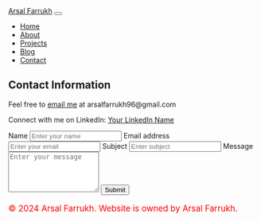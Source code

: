 <!DOCTYPE html>
<html lang="en">
<head>
  <meta charset="UTF-8">
  <meta name="viewport" content="width=device-width, initial-scale=1.0">
  <title>Contact - Arsal Farrukh</title>
  <link href="https://stackpath.bootstrapcdn.com/bootstrap/4.5.0/css/bootstrap.min.css" rel="stylesheet">
  <link rel="stylesheet" href="styles.css">
</head>
<body>
  <nav class="navbar navbar-expand-lg navbar-dark bg-dark">
    <a class="navbar-brand" href="#">Arsal Farrukh</a>
    <button class="navbar-toggler" type="button" data-toggle="collapse" data-target="#navbarNav" aria-controls="navbarNav" aria-expanded="false" aria-label="Toggle navigation">
      <span class="navbar-toggler-icon"></span>
    </button>
    <div class="collapse navbar-collapse" id="navbarNav">
      <ul class="navbar-nav ml-auto">
        <li class="nav-item">
          <a class="nav-link" href="https://arsalfarrukh.github.io/t.html/Home.html">Home</a>
        </li>
        <li class="nav-item">
          <a class="nav-link" href="https://arsalfarrukh.github.io/t.html/AboutMe.html">About</a>
        </li>
        <li class="nav-item">
          <a class="nav-link" href="https://arsalfarrukh.github.io/t.html/Projects.html">Projects</a>
        </li>
        <li class="nav-item">
          <a class="nav-link" href="https://arsalfarrukh.github.io/t.html/Blog.html">Blog</a>
        </li>
        <li class="nav-item active">
          <a class="nav-link" href="https://arsalfarrukh.github.io/t.html/Contact.html">Contact</a>
        </li>
      </ul>
    </div>
  </nav>
  <section id="contact" class="container mt-5">
    <h2>Contact Information</h2>
    <p>Feel free to <a href="mailto:arsalfarrukh96@gmail.com"><i class="far fa-envelope"></i> email me</a> at arsalfarrukh96@gmail.com</p>
    <p>Connect with me on LinkedIn: <a href="https://www.linkedin.com/in/your-linkedin-username" target="_blank"><i class="fab fa-linkedin"></i> Your LinkedIn Name</a></p>
    <form>
      <label for="name">Name</label>
      <input type="text" class="form-control" id="name" placeholder="Enter your name">
      <label for="email">Email address</label>
      <input type="email" class="form-control" id="email" placeholder="Enter your email">
      <label for="subject">Subject</label>
      <input type="text" class="form-control" id="subject" placeholder="Enter subject">
      <label for="message">Message</label>
      <textarea class="form-control" id="message" rows="5" placeholder="Enter your message"></textarea>
      <button type="submit" class="btn btn-primary">Submit</button>
    </form>
  </section>
  <footer class="footer mt-5 py-3 bg-dark text-white">
    <div class="container text-center">
      <p style="color: red; font-size: 1.2em;">&copy; 2024 Arsal Farrukh. Website is owned by Arsal Farrukh.</p>
    </div>
  </footer>
  <script src="https://cdnjs.cloudflare.com/ajax/libs/jquery/3.5.1/jquery.min.js"></script>
  <script src="https://stackpath.bootstrapcdn.com/bootstrap/4.5.0/js/bootstrap.min.js"></script>
</body>
</html>
